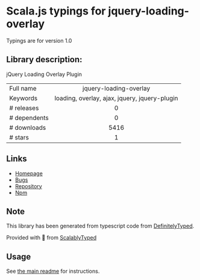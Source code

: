
# Scala.js typings for jquery-loading-overlay

Typings are for version 1.0

## Library description:
jQuery Loading Overlay Plugin

|                    |                 |
| ------------------ | :-------------: |
| Full name          | jquery-loading-overlay |
| Keywords           | loading, overlay, ajax, jquery, jquery-plugin |
| # releases         | 0 |
| # dependents       | 0 |
| # downloads        | 5416 |
| # stars            | 1 |

## Links
- [Homepage](http://jgerigmeyer.github.io/jquery-loading-overlay/)
- [Bugs](https://github.com/jgerigmeyer/jquery-loading-overlay/issues)
- [Repository](https://github.com/jgerigmeyer/jquery-loading-overlay)
- [Npm](https://www.npmjs.com/package/jquery-loading-overlay)
    


## Note
This library has been generated from typescript code from [DefinitelyTyped](https://definitelytyped.org).

Provided with :purple_heart: from [ScalablyTyped](https://github.com/oyvindberg/ScalablyTyped)

## Usage
See [the main readme](../../readme.md) for instructions.


